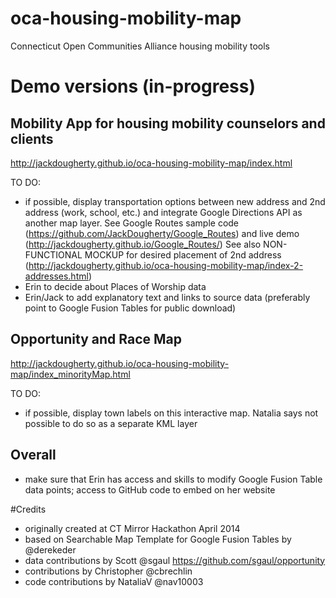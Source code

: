oca-housing-mobility-map
====================

Connecticut Open Communities Alliance housing mobility tools

# Demo versions (in-progress)

## Mobility App for housing mobility counselors and clients
http://jackdougherty.github.io/oca-housing-mobility-map/index.html

TO DO:
- if possible, display transportation options between new address and 2nd address (work, school, etc.) and integrate Google Directions API as another map layer. See Google Routes sample code (https://github.com/JackDougherty/Google_Routes) and live demo (http://jackdougherty.github.io/Google_Routes/) See also NON-FUNCTIONAL MOCKUP for desired placement of 2nd address (http://jackdougherty.github.io/oca-housing-mobility-map/index-2-addresses.html)
- Erin to decide about Places of Worship data
- Erin/Jack to add explanatory text and links to source data (preferably point to Google Fusion Tables for public download)

## Opportunity and Race Map
http://jackdougherty.github.io/oca-housing-mobility-map/index_minorityMap.html

TO DO:
- if possible, display town labels on this interactive map. Natalia says not possible to do so as a separate KML layer

## Overall
- make sure that Erin has access and skills to modify Google Fusion Table data points; access to GitHub code to embed on her website

#Credits
- originally created at CT Mirror Hackathon April 2014
- based on Searchable Map Template for Google Fusion Tables by @derekeder
- data contributions by Scott @sgaul https://github.com/sgaul/opportunity
- contributions by Christopher @cbrechlin
- code contributions by NataliaV @nav10003
